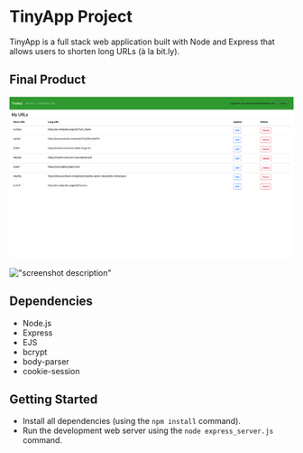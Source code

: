 # TinyApp Project

TinyApp is a full stack web application built with Node and Express that allows users to shorten long URLs (à la bit.ly).

## Final Product

!["URLs Index Page when logged in."](https://github.com/adrianetodesign/tinyapp/blob/main/docs/urls-page.png)

!["screenshot description"](#)

## Dependencies

- Node.js
- Express
- EJS
- bcrypt
- body-parser
- cookie-session

## Getting Started

- Install all dependencies (using the `npm install` command).
- Run the development web server using the `node express_server.js` command.